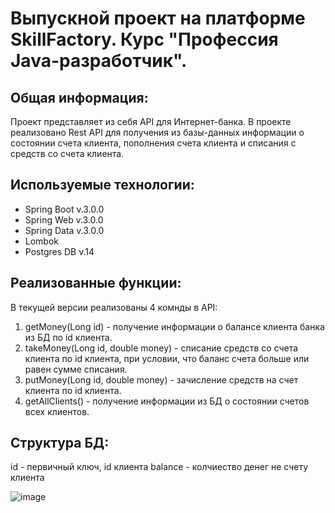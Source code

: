 # Выпускной проект на платформе SkillFactory. Курс "Профессия Java-разработчик".

## Общая информация:
Проект представляет из себя API для Интернет-банка.
В проекте реализовано Rest API для получения из базы-данных информации о состоянии
счета клиента, пополнения счета клиента и списания с средств со счета клиента.

## Используемые технологии:
* Spring Boot v.3.0.0
* Spring Web v.3.0.0
* Spring Data v.3.0.0
* Lombok 
* Postgres DB v.14

## Реализованные функции:
В текущей версии реализованы 4 комнды в API:
1. getMoney(Long id) - получение информации о балансе клиента банка из БД по id клиента.
2. takeMoney(Long id, double money) - списание средств со счета клиента по id клиента, при условии, что баланс счета больше или равен сумме списания.
3. putMoney(Long id, double money) - зачисление средств на счет клиента по id клиента.
4. getAllClients() - получение информации из БД о состоянии счетов всех клиентов.

## Структура БД:
id - первичный ключ, id клиента
balance - колчиество денег не счету клиента

![image](https://user-images.githubusercontent.com/93705476/208083551-fb8be15e-149e-4cee-9342-dbeb3d7358e0.png)
